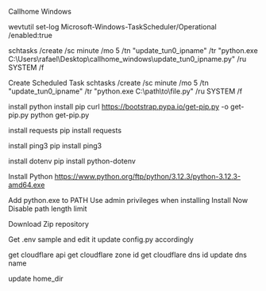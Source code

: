 Callhome Windows

wevtutil set-log Microsoft-Windows-TaskScheduler/Operational /enabled:true


schtasks /create /sc minute /mo 5 /tn "update_tun0_ipname" /tr "python.exe C:\Users\rafael\Desktop\callhome_windows\update_tun0_ipname.py" /ru SYSTEM /f

Create Scheduled Task
schtasks /create /sc minute /mo 5 /tn "update_tun0_ipname" /tr "python.exe C:\path\to\file.py" /ru SYSTEM /f

install python
install pip
curl https://bootstrap.pypa.io/get-pip.py -o get-pip.py
python get-pip.py

install requests
pip install requests


install ping3
pip install ping3

install dotenv
pip install python-dotenv

Install Python
https://www.python.org/ftp/python/3.12.3/python-3.12.3-amd64.exe

Add python.exe to PATH
Use admin privileges when installing
Install Now
Disable path length limit

Download Zip repository

Get .env sample and edit it
update config.py accordingly

get cloudflare api
get cloudflare zone id
get cloudflare dns id
update dns name

update home_dir
